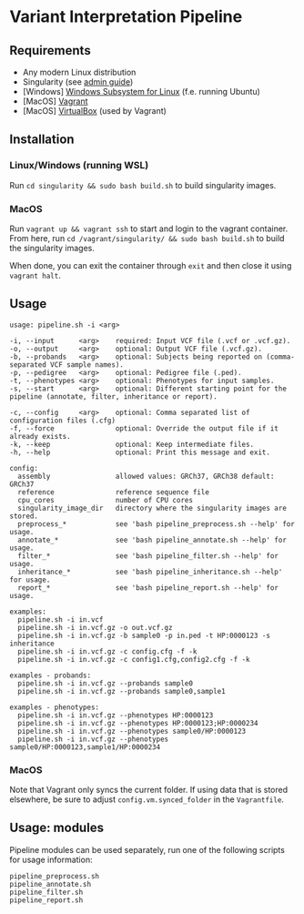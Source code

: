 # Variant Interpretation Pipeline

## Requirements
- Any modern Linux distribution
- Singularity (see [admin guide](https://sylabs.io/guides/latest/admin-guide/))
- \[Windows\] [Windows Subsystem for Linux](https://docs.microsoft.com/en-us/windows/wsl/) (f.e. running Ubuntu)
- \[MacOS\] [Vagrant](https://www.vagrantup.com/)
- \[MacOS\] [VirtualBox](https://www.virtualbox.org/) (used by Vagrant)

## Installation
### Linux/Windows (running WSL)
Run `cd singularity && sudo bash build.sh` to build singularity images.

### MacOS
Run `vagrant up && vagrant ssh` to start and login to the vagrant container.
From here, run `cd /vagrant/singularity/ && sudo bash build.sh` to build the singularity images.

When done, you can exit the container through `exit` and then close it using `vagrant halt`.

## Usage
```
usage: pipeline.sh -i <arg>

-i, --input      <arg>    required: Input VCF file (.vcf or .vcf.gz).
-o, --output     <arg>    optional: Output VCF file (.vcf.gz).
-b, --probands   <arg>    optional: Subjects being reported on (comma-separated VCF sample names).
-p, --pedigree   <arg>    optional: Pedigree file (.ped).
-t, --phenotypes <arg>    optional: Phenotypes for input samples.
-s, --start      <arg>    optional: Different starting point for the pipeline (annotate, filter, inheritance or report).

-c, --config     <arg>    optional: Comma separated list of configuration files (.cfg)
-f, --force               optional: Override the output file if it already exists.
-k, --keep                optional: Keep intermediate files.
-h, --help                optional: Print this message and exit.

config:
  assembly                allowed values: GRCh37, GRCh38 default: GRCh37
  reference               reference sequence file
  cpu_cores               number of CPU cores
  singularity_image_dir   directory where the singularity images are stored.
  preprocess_*            see 'bash pipeline_preprocess.sh --help' for usage.
  annotate_*              see 'bash pipeline_annotate.sh --help' for usage.
  filter_*                see 'bash pipeline_filter.sh --help' for usage.
  inheritance_*           see 'bash pipeline_inheritance.sh --help' for usage.
  report_*                see 'bash pipeline_report.sh --help' for usage.

examples:
  pipeline.sh -i in.vcf
  pipeline.sh -i in.vcf.gz -o out.vcf.gz
  pipeline.sh -i in.vcf.gz -b sample0 -p in.ped -t HP:0000123 -s inheritance
  pipeline.sh -i in.vcf.gz -c config.cfg -f -k
  pipeline.sh -i in.vcf.gz -c config1.cfg,config2.cfg -f -k

examples - probands:
  pipeline.sh -i in.vcf.gz --probands sample0
  pipeline.sh -i in.vcf.gz --probands sample0,sample1

examples - phenotypes:
  pipeline.sh -i in.vcf.gz --phenotypes HP:0000123
  pipeline.sh -i in.vcf.gz --phenotypes HP:0000123;HP:0000234
  pipeline.sh -i in.vcf.gz --phenotypes sample0/HP:0000123
  pipeline.sh -i in.vcf.gz --phenotypes sample0/HP:0000123,sample1/HP:0000234
```

### MacOS
Note that Vagrant only syncs the current folder. If using data that is stored elsewhere,
be sure to adjust `config.vm.synced_folder` in the `Vagrantfile`.

## Usage: modules
Pipeline modules can be used separately, run one of the following scripts for usage information:
```
pipeline_preprocess.sh
pipeline_annotate.sh
pipeline_filter.sh
pipeline_report.sh
```
